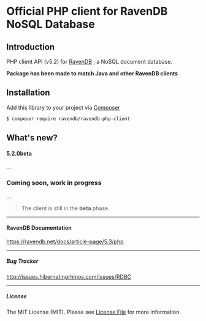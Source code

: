 # Official PHP client for RavenDB NoSQL Database


## Introduction
PHP client API (v5.2) for [RavenDB](https://ravendb.net/) , a NoSQL document database.

**Package has been made to match Java and other RavenDB clients**


## Installation

Add this library to your project via [Composer](https://getcomposer.org/)

``` bash
$ composer require ravendb/ravendb-php-client
```


## What's new?

#### 5.2.0beta

...

### **Coming soon, work in progress**

...

> The client is still in the **beta** phase.

----
#### RavenDB Documentation
https://ravendb.net/docs/article-page/5.3/php

-----
##### Bug Tracker
http://issues.hibernatingrhinos.com/issues/RDBC

-----
##### License

The MIT License (MIT). Please see [License File](LICENSE.md) for more information.
